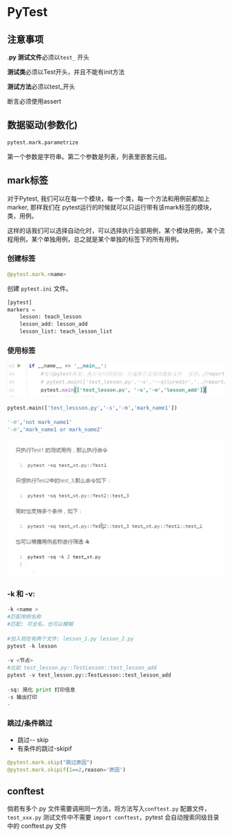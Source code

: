 # PyTest

## 注意事项

.**py 测试文件**必须以`test_` 开头

**测试类**必须以Test开头，并且不能有init方法

**测试方法**必须以test\_开头

断言必须使用assert

## 数据驱动\(参数化\)

```python
pytest.mark.parametrize
```

第一个参数是字符串。第二个参数是列表，列表里嵌套元组。

## mark标签

对于Pytest, 我们可以在每一个模块，每一个类，每一个方法和用例前都加上marker, 那样我们在 pytest运行的时候就可以只运行带有该mark标签的模块，类，用例。

这样的话我们可以选择自动化时，可以选择执行全部用例，某个模块用例，某个流程用例，某个单独用例，总之就是某个单独的标签下的所有用例。

### 创建标签

```python
@pytest.mark.<name>
```

创建 `pytest.ini` 文件。

```python
[pytest]
markers =
    lesson: teach_lesson
    lesson_add: lesson_add
    lesson_list: teach_lesson_list
```

### 使用标签

![](../.gitbook/assets/image%20%2817%29.png)

```python
pytest.main(['test_lessson.py','-s','-m','mark_name1'])

'-m','not mark_name1'
'-m','mark_name1 or mark_name2'
```

![](../.gitbook/assets/image%20%2814%29.png)

### -k 和 -v:

```python
-k <name > 
#匹配用例名称
#匹配: 可全名，也可以模糊

#加入现在有两个文件: lesson_1.py lesson_2.py 
pytest -k lesson

-v <节点>
#比如 test_lesson.py::TestLesson::test_lesson_add
pytest -v test_lesson.py::TestLesson::test_lesson_add

-sq: 简化 print 打印信息
-s 输出打印
- 

```

### 跳过/条件跳过

* 跳过-- skip
* 有条件的跳过-skipif

```python
@pytest.mark.skip("跳过原因")
@pytest.mark.skipif(1==2,reason='原因')
```

## conftest

倘若有多个.py 文件需要调用同一方法，将方法写入`conftest.py` 配置文件，`test_xxx.py` 测试文件中不需要 `import conftest`，pytest 会自动搜索同级目录中的 conftest.py 文件 


